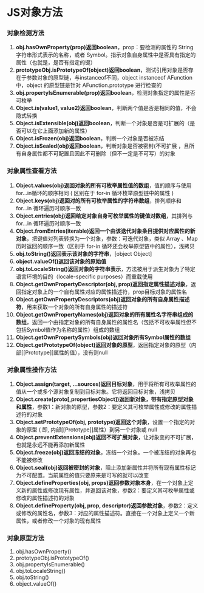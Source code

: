 # JS对象方法

### 对象检测方法
1. **obj.hasOwnProperty(prop)返回boolean**，prop：要检测的属性的 String 字符串形式表示的名称，或者 Symbol。指示对象自身属性中是否具有指定的属性（也就是，是否有指定的键）
2. **prototypeObj.isPrototypeOf(object)返回boolean**，测试引用对象是否存在于参数对象的原型链，与instanceof不同，object instanceof AFunction中，object 的原型链是针对 AFunction.prototype 进行检查的
3. **obj.propertyIsEnumerable(prop)返回boolean**，检测对象指定的属性是否可枚举
4. **Object.is(value1, value2)返回boolean**，判断两个值是否是相同的值，不会隐式转换
5. **Object.isExtensible(obj)返回boolean**，判断一个对象是否是可扩展的（是否可以在它上面添加新的属性）
6. **Object.isFrozen(obj)返回boolean**，判断一个对象是否被冻结
7. **Object.isSealed(obj)返回boolean**，判断对象是否被密封(不可扩展 ，且所有自身属性都不可配置且因此不可删除（但不一定是不可写）的对象
### 对象属性查看方法
1. **Object.values(obj)返回对象的所有可枚举属性值的数组**，值的顺序与使用for...in循环的顺序相同 ( 区别在于 for-in 循环枚举原型链中的属性 )
2. **Object.keys(obj)返回对的所有可枚举属性的字符串数组**，排列顺序和 for...in 循环遍历时顺序一致 
3. **Object.entries(obj)返回给定对象自身可枚举属性的键值对数组**，其排列与 for...in 循环遍历时顺序一致 
4. **Object.fromEntries(iterable)返回一个由该迭代对象条目提供对应属性的新对象**，把键值对列表转换为一个对象，参数：可迭代对象，类似 Array 、Map历时返回的顺序一致（区别于 for-in 循环还会枚举原型链中的属性），浅拷贝
5. **obj.toString()返回表示该对象的字符串**，[object Object]
6. **object.valueOf()返回该对象的原始值**
7. **obj.toLocaleString()返回对象的字符串表示**，方法被用于派生对象为了特定语言环境的目的（locale-specific purposes）而重载使用
8. **Object.getOwnPropertyDescriptor(obj, prop)返回指定属性描述对象**，返回指定对象上的一个自有属性对应的属性描述符，prop目标对象的属性名
9. **Object.getOwnPropertyDescriptors(obj)返回对象的所有自身属性描述符**，用来获取一个对象的所有自身属性的描述符
10. **Object.getOwnPropertyNames(obj)返回对象的所有属性名字符串组成的数组**，返回一个由指定对象的所有自身属性的属性名（包括不可枚举属性但不包括Symbol值作为名称的属性）组成的数组
11. **Object.getOwnPropertySymbols(obj)返回对象所有Symbol属性的数组**
12. **Object.getPrototypeOf(object)返回对象的原型**，返回指定对象的原型（内部[[Prototype]]属性的值），没有则null
### 对象属性操作方法
1. **Object.assign(target, ...sources)返回目标对象**，用于将所有可枚举属性的值从一个或多个源对象复制到目标对象。它将返回目标对象，浅拷贝
2. **Object.create(proto[,propertiesObject])返回新对象，带有指定原型对象和属性**，参数1：新对象的原型，参数2：要定义其可枚举属性或修改的属性描述符的对象
3. **Object.setPrototypeOf(obj, prototype)返回这个对象**，设置一个指定的对象的原型 ( 即, 内部[[Prototype]]属性）到另一个对象或  null
4. **Object.preventExtensions(obj)返回不可扩展对象**，让对象变的不可扩展，也就是永远不能再添加新属性
5. **Object.freeze(obj)返回冻结的对象**，冻结一个对象。一个被冻结的对象再也不能被修改
6. **Object.seal(obj)返回被密封的对象**，阻止添加新属性并将所有现有属性标记为不可配置。当前属性的值只要原来是可写的就可以改变
7. **Object.defineProperties(obj, props)返回参数对象本身**，在一个对象上定义新的属性或修改现有属性，并返回该对象，参数2：要定义其可枚举属性或修改的属性描述符的对象
8. **Object.defineProperty(obj, prop, descriptor)返回参数对象**，参数2：定义或修改的属性名，参数3：对应的属性描述符。直接在一个对象上定义一个新属性，或者修改一个对象的现有属性
### 对象原型方法
1. obj.hasOwnProperty()
2. prototypeObj.isPrototypeOf()
3. obj.propertyIsEnumerable()
4. obj.toLocaleString()
5. obj.toString()
6. object.valueOf()
